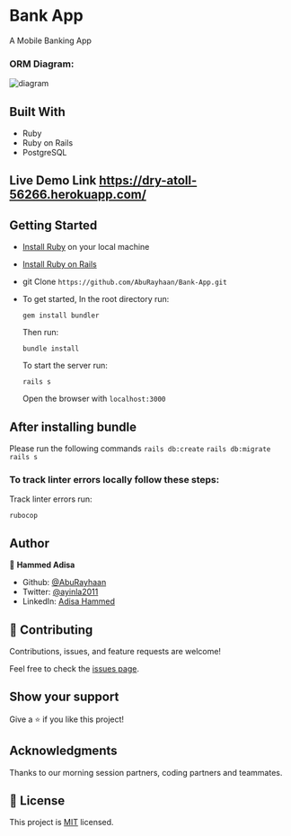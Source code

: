 # Bank App

A Mobile Banking App

### ORM Diagram:

![diagram](https://user-images.githubusercontent.com/91697183/189308941-91fa037b-06e7-467f-827a-74951ac0e0f8.png)

## Built With

- Ruby
- Ruby on Rails
- PostgreSQL

## Live Demo Link https://dry-atoll-56266.herokuapp.com/

## Getting Started

- [Install Ruby](https://www.ruby-lang.org/en/documentation/installation/) on your local machine
- [Install Ruby on Rails](https://guides.rubyonrails.org/v5.1/getting_started.html)
- git Clone `https://github.com/AbuRayhaan/Bank-App.git`
- To get started, In the root directory run:

  ```
  gem install bundler
  ```

  Then run:

  ```
  bundle install
  ```

  To start the server run:

  ```
  rails s
  ```

  Open the browser with `localhost:3000`

## After installing bundle

Please run the following commands `rails db:create` `rails db:migrate` `rails s`

### To track linter errors locally follow these steps:

Track linter errors run:

```
rubocop
```

## Author

👤 **Hammed Adisa**

- Github: [@AbuRayhaan](https://github.com/AbuRayhaan)
- Twitter: [@ayinla2011](https://twitter.com/Ayinla2011)
- LinkedIn: [Adisa Hammed](https://www.linkedin.com/in/hammed-adisa/)

## 🤝 Contributing

Contributions, issues, and feature requests are welcome!

Feel free to check the [issues page](https://github.com/AbuRayhaan/Bank-App/issues).

## Show your support

Give a ⭐️ if you like this project!

## Acknowledgments

Thanks to our morning session partners, coding partners and teammates.

## 📝 License

This project is [MIT](https://github.com/AbuRayhaan/Bank-App/blob/dev/LICENSE) licensed.
